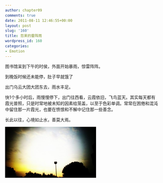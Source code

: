 ```yaml
---
author: chapter09
comments: true
date: 2011-08-11 12:46:55+00:00
layout: post
slug: '160'
title: 忽来的雷阵雨
wordpress_id: 160
categories:
- Emotion
---
```


图书馆呆到下午的时侯，外面开始暴雨，惊雷阵阵。




到晚饭时候还未能停，肚子早就饿了




<!-- more -->




出门乌云大团大团东去，雨水丰足。




快1个多小时后，雨慢慢停下，出门往西看，云霞依旧，飞鸟蓝天。其实每天都有霞光普照，只是时常地被未知的因素给笼盖，以至于色彩单调。常常在困倦和混沌中留住那一片霞光，也要在愤恨和不解中记住那一些善念。




长此以往，心境如止水，善莫大焉。





[![](/img/uploads/2011/08/picplz-2011-08-11-19.48.32-300x168.jpg)](/img/uploads/2011/08/picplz-2011-08-11-19.48.32.jpg)
